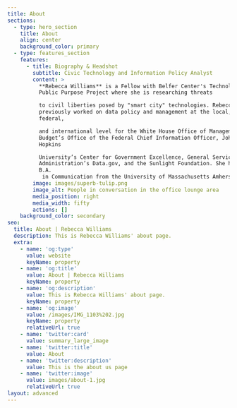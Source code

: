 ```yaml
---
title: About
sections:
  - type: hero_section
    title: About
    align: center
    background_color: primary
  - type: features_section
    features:
      - title: Biography & Headshot
        subtitle: Civic Technology and Information Policy Analyst
        content: >
          **Rebecca Williams** is a Fellow with Belfer Center's Technology and
          Public Purpose Project where she is researching threats 

          to civil liberties posed by "smart city" technologies. Rebecca has
          previously worked on data policy and management at the local,
          federal, 

          and international level for the White House Office of Management and
          Budget’s Office of the Federal Chief Information Officer, Johns
          Hopkins 

          University’s Center for Government Excellence, General Services
          Administration’s Data.gov, and the Sunlight Foundation. She holds a
          B.A.
           in Communication from the University of Massachusetts Amherst and a J.D. from Western New England University School of Law.
        image: images/superb-tulip.png
        image_alt: People in conversation in the office lounge area
        media_position: right
        media_width: fifty
        actions: []
    background_color: secondary
seo:
  title: About | Rebecca Williams
  description: This is Rebecca Williams' about page.
  extra:
    - name: 'og:type'
      value: website
      keyName: property
    - name: 'og:title'
      value: About | Rebecca Williams
      keyName: property
    - name: 'og:description'
      value: This is Rebecca Williams' about page.
      keyName: property
    - name: 'og:image'
      value: /images/IMG_1103%202.jpg
      keyName: property
      relativeUrl: true
    - name: 'twitter:card'
      value: summary_large_image
    - name: 'twitter:title'
      value: About
    - name: 'twitter:description'
      value: This is the about us page
    - name: 'twitter:image'
      value: images/about-1.jpg
      relativeUrl: true
layout: advanced
---
```

